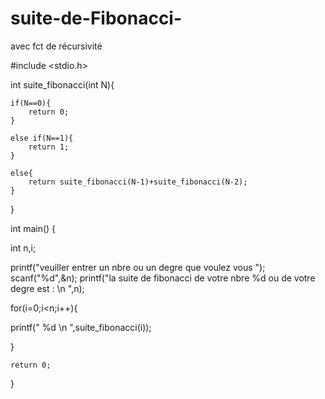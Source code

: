 # suite-de-Fibonacci-
avec fct de récursivité

#include <stdio.h>

int suite_fibonacci(int N){

    if(N==0){
        return 0;
    }
    
    else if(N==1){
        return 1;
    }
    
    else{
        return suite_fibonacci(N-1)+suite_fibonacci(N-2);
    }
    
}

int main() {

int n,i;

printf("veuiller entrer un nbre ou un degre que voulez vous ");
scanf("%d",&n);
printf("la suite de fibonacci de votre nbre %d ou de votre degre est : \n ",n);

for(i=0;i<n;i++){

printf(" %d  \n ",suite_fibonacci(i));

}

    return 0;
}

